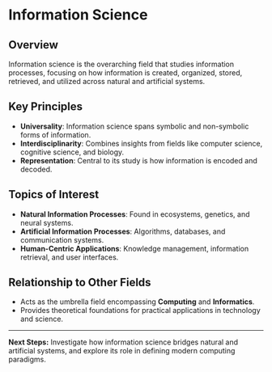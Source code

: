 # Information Science

## Overview
Information science is the overarching field that studies information processes, focusing on how information is created, organized, stored, retrieved, and utilized across natural and artificial systems.

## Key Principles
- **Universality**: Information science spans symbolic and non-symbolic forms of information.
- **Interdisciplinarity**: Combines insights from fields like computer science, cognitive science, and biology.
- **Representation**: Central to its study is how information is encoded and decoded.

## Topics of Interest
- **Natural Information Processes**: Found in ecosystems, genetics, and neural systems.
- **Artificial Information Processes**: Algorithms, databases, and communication systems.
- **Human-Centric Applications**: Knowledge management, information retrieval, and user interfaces.

## Relationship to Other Fields
- Acts as the umbrella field encompassing **Computing** and **Informatics**.
- Provides theoretical foundations for practical applications in technology and science.

---

**Next Steps:** Investigate how information science bridges natural and artificial systems, and explore its role in defining modern computing paradigms.
